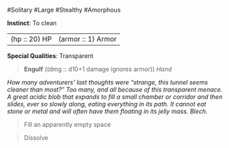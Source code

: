 #Solitary #Large #Stealthy #Amorphous

**Instinct**: To clean

|       |         |
| ----- | ------- |
| (hp :: 20) HP | (armor :: 1) Armor |

**Special Qualities**: Transparent

> **Engulf** ((dmg :: d10+1 damage ignores armor))
> *Hand*

*How many adventurers’ last thoughts were “strange, this tunnel seems cleaner than most?” Too many, and all because of this transparent menace. A great acidic blob that expands to fill a small chamber or corridor and then slides, ever so slowly along, eating everything in its path. It cannot eat stone or metal and will often have them floating in its jelly mass. Blech.*

>Fill an apparently empty space

>Dissolve